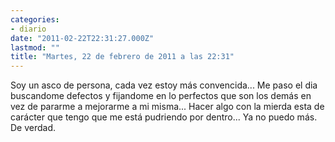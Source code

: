 ```yaml
---
categories:
- diario
date: "2011-02-22T22:31:27.000Z"
lastmod: ""
title: "Martes, 22 de febrero de 2011 a las 22:31"
---
```


Soy un asco de persona, cada vez estoy más convencida... Me paso el dia buscandome defectos y fijandome en lo perfectos que son los demás en vez de pararme a mejorarme a mi misma... Hacer algo con la mierda esta de carácter que tengo que me está pudriendo por dentro... Ya no puedo más. De verdad.